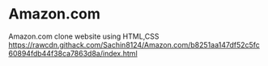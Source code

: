 # Amazon.com
Amazon.com clone website using HTML,CSS
https://rawcdn.githack.com/Sachin8124/Amazon.com/b8251aa147df52c5fc60894fdb44f38ca7863d8a/index.html


